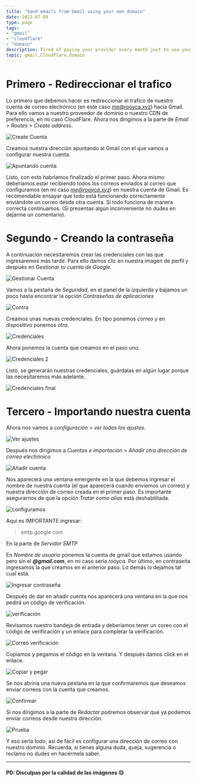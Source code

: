 ```yaml
---
title: "Send emails from Gmail using your own domain"
date: 2022-07-09
type: page
tags: 
- "gmail"
- "cloudflare"
- "domain"
description: Tired of paying your provider every month just to use your email(s)? Well, no more, because today we will learn how to configure our email accounts with Gmail in four simple steps
topic: gmail,Cloudflare,domain
---
```


# Primero - Redireccionar el trafico

Lo primero que debemos hacer es redireccionar el trafico de nuestro cuenta de correo electrónico (en este caso me@rooyca.xyz) hacia Gmail. Para ello vamos a nuestro proveedor de dominio o nuestro CDN de preferencia, en mi caso CloudFlare. Ahora nos dirigimos a la parte de *Email* > *Routes* > *Create address*.

![Create Cuenta](https://res.cloudinary.com/rooyca/image/upload/c_scale,w_972/v1657979535/Blog/Imgs/domain-gmail/13_fmzgzs.png)

Creamos nuestra dirección apuntando al Gmail con el que vamos a configurar nuestra cuenta. 

![Apuntando cuenta](https://res.cloudinary.com/rooyca/image/upload/c_scale,w_972/v1657979535/Blog/Imgs/domain-gmail/14_sfypei.png)

Listo, con esto habríamos finalizado el primer paso. Ahora mismo deberíamos estar recibiendo todos los correos enviados al correo que configuramos (en mi caso *me@rooyca.xyz*) en nuestra cuenta de Gmail. Es recomendable ensayar que todo está funcionando correctamente enviándote un correo desde otra cuenta. Si todo funciona de manera correcta continuamos. (Si presentas algún inconveniente no dudes en dejarme un comentario).

# Segundo - Creando la contraseña

A continuación necesitaremos crear las credenciales con las que ingresaremos más tarde. Para ello damos clic en nuestra imagen de perfil y después en *Gestionar tu cuenta de Google*.

![Gestionar Cuenta](https://res.cloudinary.com/rooyca/image/upload/c_scale,w_972/v1657979532/Blog/Imgs/domain-gmail/1_ebmiie.png)

Vamos a la pestaña de *Seguridad*, en el panel de la izquierda y bajamos un poco hasta encontrar la opción *Contraseñas de aplicaciones* 

![Contra](https://res.cloudinary.com/rooyca/image/upload/c_scale,w_972/v1657979531/Blog/Imgs/domain-gmail/3_kvt0qx.png)

Creamos unas nuevas credenciales. En tipo ponemos *correo* y en dispositivo ponemos *otra*.

![Credenciales](https://res.cloudinary.com/rooyca/image/upload/v1657979532/Blog/Imgs/domain-gmail/4_mlc6mf.png)

Ahora ponemos la cuenta que creamos en el paso uno.

![Credenciales 2](https://res.cloudinary.com/rooyca/image/upload/v1657979532/Blog/Imgs/domain-gmail/5_gnv9s1.png)

Listo, se generarán nuestras credenciales, guárdalas en algún lugar porque las necesitaremos más adelante.

![Credenciales final](https://res.cloudinary.com/rooyca/image/upload/v1657979532/Blog/Imgs/domain-gmail/6_avvqqr.png)


# Tercero - Importando nuestra cuenta

Ahora nos vamos a *configuración* > *ver todos los ajustes*.

![Ver ajustes](https://res.cloudinary.com/rooyca/image/upload/c_scale,w_972/v1657979534/Blog/Imgs/domain-gmail/7_v5e61b.png)

Después nos dirigimos a *Cuentas e importación* > *Añadir otra dirección de correo electrónico*

![Añadir cuenta](https://res.cloudinary.com/rooyca/image/upload/v1657979534/Blog/Imgs/domain-gmail/8_ihlv58.png)

Nos aparecerá una ventana emergente en la que debemos ingresar el nombre de nuestra cuenta (el que aparecerá cuando enviemos un correo) y nuestra dirección de correo creada en el primer paso. Es importante asegurarnos de que la opción *Tratar como alias* está deshabilitada.

![configuramos](https://res.cloudinary.com/rooyca/image/upload/c_scale,w_972/v1657979535/Blog/Imgs/domain-gmail/9_fq5rqa.png)

Aquí es IMPORTANTE ingresar:

> smtp.google.com

En la parte de *Servidor SMTP*

En *Nombre de usuario* ponemos la cuenta de gmail que estamos usando pero sin el ***@gmail.com***, en mi caso sería *rooyca*. Por último, en contraseña ingresamos la que creamos en el anterior paso. Lo demás lo dejamos tal cual está.

![Ingresar contraseña](https://res.cloudinary.com/rooyca/image/upload/v1657979534/Blog/Imgs/domain-gmail/10_iexzfy.png)

Después de dar en añadir cuenta nos aparecerá una ventana en la que nos pedirá un código de verificación. 

![verificación ](https://res.cloudinary.com/rooyca/image/upload/v1657979536/Blog/Imgs/domain-gmail/11_kg2zfo.png)

Revisamos nuestro bandeja de entrada y deberíamos tener un coreo con el código de verificación y un enlace para completar la verificación.

![Correo verificación](https://res.cloudinary.com/rooyca/image/upload/v1657984028/Blog/Imgs/domain-gmail/16_dihmfj.png)

Copiamos y pegamos el código en la ventana. Y después damos click en el enlace.

![Copiar y pegar](https://res.cloudinary.com/rooyca/image/upload/c_scale,w_972/v1657984258/Blog/Imgs/domain-gmail/17_dedyye.png)

Se nos abriría una nueva pestaña en la que confirmaremos que deseamos enviar correos con la cuenta que creamos.

![Confirmar](https://res.cloudinary.com/rooyca/image/upload/v1657979531/Blog/Imgs/domain-gmail/18_hyncia.png)

Si nos dirigimos a la parte de *Redactar* podremos observar que ya podemos enviar correos desde nuestra dirección.

![Prueba](https://res.cloudinary.com/rooyca/image/upload/v1657979533/Blog/Imgs/domain-gmail/20_hqp1wp.png)


Y eso sería todo, así de fácil es configurar una dirección de correo con nuestro dominio. Recuerda, si tienes alguna duda, queja, sugerencia o reclamo no dudes en hacérmela saber.



---

#### PD: Disculpas por la calidad de las imágenes 😔



